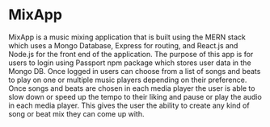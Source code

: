 # MixApp

MixApp is a music mixing application that is built using the MERN stack which uses a Mongo Database, Express for routing, and React.js and Node.js for the front end of the application.  The purpose of this app is for users to login using Passport npm package which stores user data in the Mongo DB.  Once logged in users can choose from a list of songs and beats to play on one or multiple music players depending on their preference.  Once songs and beats are chosen in each media player the user is able to slow down or speed up the tempo to their liking and pause or play the audio in each media player.  This gives the user the ability to create any kind of song or beat mix they can come up with.
